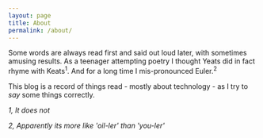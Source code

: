 ```yaml
---
layout: page
title: About
permalink: /about/
---
```


Some words are always read first and said out loud later, with sometimes amusing results. As a teenager attempting poetry I thought Yeats did in fact rhyme with Keats<sup>1</sup>. And for a long time I mis-pronounced Euler.<sup>2</sup>

This blog is a record of things read - mostly about technology - as I try to *say*  some things correctly.


*1, It does not*

*2, Apparently its more like 'oil-ler' than 'you-ler'*
